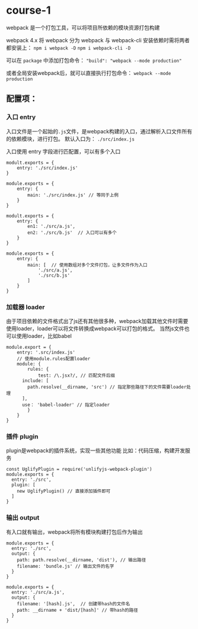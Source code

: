 # course-1

webpack 是一个打包工具，可以将项目所依赖的模块资源打包构建



webpack 4.x 将 webpack 分为 webpack 与 webpack-cli
安装依赖时需将两者都安装上：
`npm i webpack -D`
`npm i webpack-cli -D`

可以在 `package` 中添加打包命令： `"build": "webpack --mode production"`  

或者全局安装webpack后，就可以直接执行打包命令： `webpack --mode production`

## 配置项：
### 入口 entry
入口文件是一个起始的`.js`文件，是webpack构建的入口，通过解析入口文件所有的依赖模块，进行打包。
默认入口为： `./src/index.js`

入口使用 entry 字段进行匹配置，可以有多个入口
```
modult.exports = {
	entry: './src/index.js'
}
```
```
module.exports = {
	entry: {
		main: './src/index.js' // 等同于上例
	}
}
```
```
modult.exports = {
	entry: {
		en1: './src/a.js',
		en2: './src/b.js'  // 入口可以有多个
	}
}
```
```
module.exports = {
	entry: {
		main: [  // 使用数组对多个文件打包，让多文件作为入口
			'./src/a.js',
			'./src/b.js'
		]
	}
}
```


### 加载器 loader

由于项目依赖的文件格式出了js还有其他很多种，webpack加载其他文件时需要使用loader，loader可以将文件转换成webpack可以打包的格式。
当然js文件也可以使用loader，比如babel
```
module.export = {
	entry: '.src/index.js'
	// 使用module.rules配置loader
	module: {
		rules: {
			test: /\.jsx?/, // 匹配文件后缀
      include: [
        path.resolve(__dirname, 'src') // 指定那些路径下的文件需要loader处理
      ],
      use： 'babel-loader' // 指定loader
		}
	}
}
```

### 插件 plugin

plugin是webpack的插件系统，实现一些其他功能
比如：代码压缩，构建开发服务
```
const UglifyPlugin = require('unlifyjs-webpack-plugin')
module.exports = {
  entry: './src',
  plugin: [
    new UglifyPlugin() // 直接添加插件即可
  ]
}
```

### 输出 output
有入口就有输出，webpack将所有模块构建打包后作为输出
```
module.exports = {
  entry: './src',
  output: {
    path: path.resolve(__dirname, 'dist'), // 输出路径
    filename: 'bundle.js' // 输出文件的名字
  }
}
```
```
module.exports = {
  entry: './src/a.js',
  output: {
    filename: '[hash].js',  // 创建带hash的文件名
    path: __dirname + 'dist/[hash]' // 带hash的路径
  }
}
```